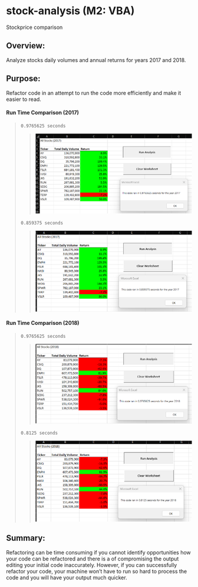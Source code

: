 # stock-analysis (M2: VBA)
Stockprice comparison

## Overview:
Analyze stocks daily volumes and annual returns for years 2017 and 2018.

## Purpose:
Refactor code in an attempt to run the code more efficiently and make it easier to read.

#### Run Time Comparison (2017)

>     0.9765625 seconds
>
>> <img src="https://github.com/Eliza-Mira/stock-analysis/blob/main/Resources/2017%20RunTime.png" width="650">
>>
>     0.859375 seconds
>>
>> <img src="https://github.com/Eliza-Mira/stock-analysis/blob/main/Resources/2017%20RunTimeRefactored.png" width="650">


#### Run Time Comparison (2018)

>     0.9765625 seconds
>
>> <img src="https://github.com/Eliza-Mira/stock-analysis/blob/main/Resources/2018%20RunTime.png" width="650">
>>
>     0.8125 seconds
>>
>> <img src="https://github.com/Eliza-Mira/stock-analysis/blob/main/Resources/2018%20RunTimeRefactored.png" width="650">

## Summary:
Refactoring can be time consuming if you cannot identify opportunities how your code can be refactored and there is a of compromising the output editing your initial code inaccurately.  However, if you can successfully refactor your code, your machine won’t have to run so hard to process the code and you will have your output much quicker.
